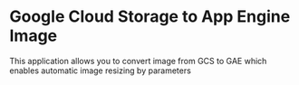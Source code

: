 # Google Cloud Storage to App Engine Image

This application allows you to convert image from GCS to GAE which enables automatic image resizing by parameters
